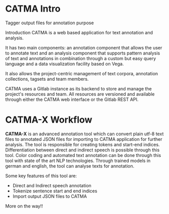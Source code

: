# CATMA Intro
Tagger output files for annotation purpose

Introduction
CATMA is a web based application for text annotation and analysis.

It has two main components: an annotation component that allows the user to annotate text and an analysis component that supports pattern analysis of text and annotations in combination through a custom but easy query language and a data visualization facility based on Vega.

It also allows the project-centric management of text corpora, annotation collections, tagsets and team members.

CATMA uses a Gitlab instance as its backend to store and manage the project's resources and team. All resources are versioned and available through either the CATMA web interface or the Gitlab REST API.

# CATMA-X Workflow

**CATMA-X** is an advanced annotation tool which can convert plain utf-8 text files to
annotated JSON files for importing to CATMA application for further analysis. The tool
is responsible for creating tokens and start-end indices. Differentiation between
direct and indirect speech is possible through this tool. Color coding and automated
text annotation can be done through this tool with state of the art NLP technologies.
Through trained models in german and english, the tool can analyse texts for
annotation.

Some key features of this tool are:
- Direct and Indirect speech annotation
- Tokenize sentence start and end indices
- Import output JSON files to CATMA

More on the way!!
